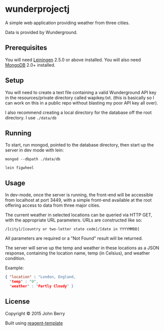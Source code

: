 # wunderprojectj

A simple web application providing weather from three cities.

Data is provided by Wunderground.

## Prerequisites

You will need [Leiningen][] 2.5.0 or above installed. You will also need [MongoDB][] 2.0+ installed.

[leiningen]: https://github.com/technomancy/leiningen
[mongodb]: https://www.mongodb.org/

## Setup

You will need to create a text file containing a valid Wunderground API key in the resources/private directory called wapikey.txt. (this is basically so I can work on this in a public repo without blasting my poor API key all over). 

I also recommend creating a local directory for the database off the root directory. I use `./data/db`

## Running

To start, run mongod, pointed to the database directory, then start up the server in dev mode with lein:

	mongod --dbpath ./data/db

	lein figwheel

## Usage

In dev-mode, once the server is running, the front-end will be accessible from localhost at port 3449, with a simple front-end available at the root offering access to data from three major cities.

The current weather in selected locations can be queried via HTTP GET, with the appropriate URL parameters. URLs are constructed like so:

	/[city]/[country or two-letter state code]/[date in YYYYMMDD]

All parameters are required or a "Not Found" result will be returned.

The server will serve up the temp and weather in these locations as a JSON response, containing the location name, temp (in Celsius), and weather condition. 

Example:
```json
{ "location" : "London, England,
  "temp" : "0",
  "weather" : "Partly Cloudy" }
```

## License

Copyright © 2015 John Berry

Built using [reagent-template](https://github.com/reagent-project/reagent-template)